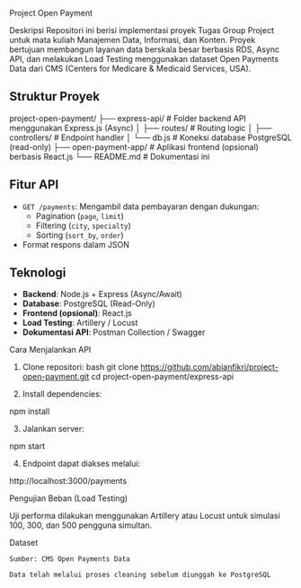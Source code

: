 Project Open Payment

Deskripsi
Repositori ini berisi implementasi proyek Tugas Group Project untuk mata kuliah  Manajemen Data, Informasi, dan Konten. Proyek bertujuan membangun layanan data berskala besar berbasis RDS, Async API, dan melakukan Load Testing  menggunakan dataset Open Payments Data  dari CMS (Centers for Medicare & Medicaid Services, USA).

## Struktur Proyek
project-open-payment/
├── express-api/ # Folder backend API menggunakan Express.js (Async)
│ ├── routes/ # Routing logic
│ ├── controllers/ # Endpoint handler
│ └── db.js # Koneksi database PostgreSQL (read-only)
├── open-payment-app/ # Aplikasi frontend (opsional) berbasis React.js
└── README.md # Dokumentasi ini


## Fitur API
- `GET /payments`: Mengambil data pembayaran dengan dukungan:
  - Pagination (`page`, `limit`)
  - Filtering (`city`, `specialty`)
  - Sorting (`sort_by`, `order`)
- Format respons dalam JSON

## Teknologi
- **Backend**: Node.js + Express (Async/Await)
- **Database**: PostgreSQL (Read-Only)
- **Frontend (opsional)**: React.js
- **Load Testing**: Artillery / Locust
- **Dokumentasi API**: Postman Collection / Swagger

 Cara Menjalankan API

1. Clone repositori:
  bash
git clone https://github.com/abianfikri/project-open-payment.git
cd project-open-payment/express-api

 2.  Install dependencies:

npm install

  3. Jalankan server:

npm start

  4.  Endpoint dapat diakses melalui:

http://localhost:3000/payments

Pengujian Beban (Load Testing)

Uji performa dilakukan menggunakan Artillery atau Locust untuk simulasi 100, 300, dan 500 pengguna simultan.

Dataset

    Sumber: CMS Open Payments Data

    Data telah melalui proses cleaning sebelum diunggah ke PostgreSQL


